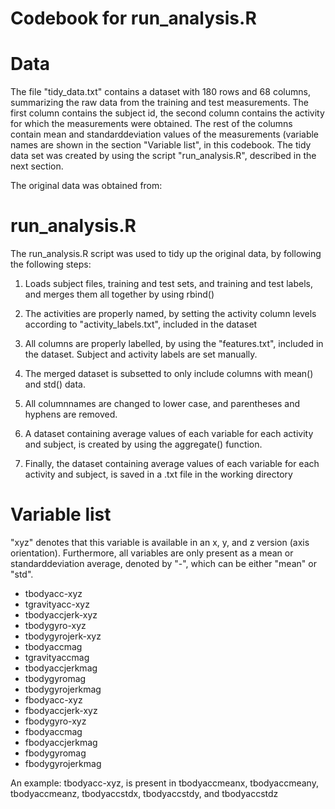 Codebook for run_analysis.R
============================
# Data
The file "tidy_data.txt" contains a dataset with 180 rows and 68 columns, summarizing the raw data from the training and test measurements. The first column contains the subject id, the second column contains the activity for which the measurements were obtained. The rest of the columns contain mean and standarddeviation values of the measurements (variable names are shown in the section "Variable list", in this codebook.
The tidy data set was created by using the script "run_analysis.R", described in the next section.

The original data was obtained from:

# run_analysis.R
The run_analysis.R script was used to tidy up the original data, by following the following steps:
1. Loads subject files, training and test sets, and training and test labels, and merges them all together by using rbind()

2. The activities are properly named, by setting the activity column levels according to "activity_labels.txt", included in the dataset

3. All columns are properly labelled, by using the "features.txt", included in the dataset. Subject and activity labels are set manually.

4. The merged dataset is subsetted to only include columns with mean() and std() data.

5. All columnnames are changed to lower case, and parentheses and hyphens are removed.

6. A dataset containing average values of each variable for each activity and subject, is created by using the aggregate() function.

7. Finally, the dataset containing average values of each variable for each activity and subject, is saved in a .txt file in the working directory

# Variable list
"xyz" denotes that this variable is available in an x, y, and z version (axis orientation).
Furthermore, all variables are only present as a mean or standarddeviation average, denoted by "-", which can be either "mean" or "std".

* tbodyacc-xyz
* tgravityacc-xyz
* tbodyaccjerk-xyz
* tbodygyro-xyz
* tbodygyrojerk-xyz
* tbodyaccmag
* tgravityaccmag
* tbodyaccjerkmag
* tbodygyromag
* tbodygyrojerkmag
* fbodyacc-xyz
* fbodyaccjerk-xyz
* fbodygyro-xyz
* fbodyaccmag
* fbodyaccjerkmag
* fbodygyromag
* fbodygyrojerkmag

An example: tbodyacc-xyz, is present in tbodyaccmeanx, tbodyaccmeany, tbodyaccmeanz, tbodyaccstdx, tbodyaccstdy, and tbodyaccstdz
